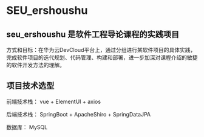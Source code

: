 # SEU_ershoushu

## seu_ershoushu 是软件工程导论课程的实践项目
方式和目标：在华为云DevCloud平台上，通过分组进行某软件项目的具体实践，完成软件项目的迭代规划、代码管理、构建和部署，进一步加深对课程介绍的敏捷的软件开发方法的理解。

## 项目技术选型
前端技术栈： vue + ElementUI + axios

后端技术栈： SpringBoot + ApacheShiro + SpringDataJPA

数据库： MySQL
